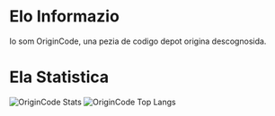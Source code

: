 # Elo Informazio
Io som OriginCode, una pezia de codigo depot origina descognosida.

# Ela Statistica
![OriginCode Stats](https://github-readme-stats.vercel.app/api?username=OriginCode&show_icons=true&theme=dark)
![OriginCode Top Langs](https://github-readme-stats.vercel.app/api/top-langs/?username=OriginCode&layout=compact&theme=dark)
